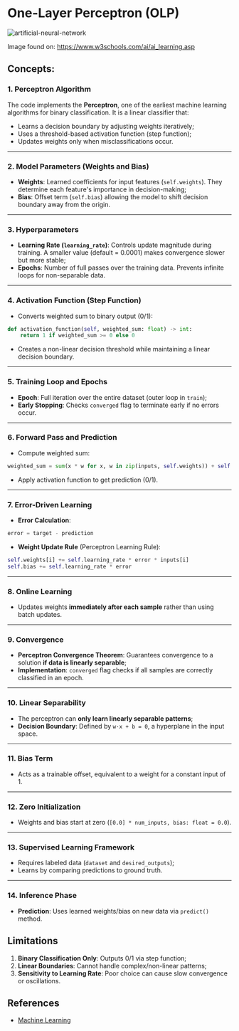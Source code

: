 # One-Layer Perceptron (OLP)

![artificial-neural-network](https://github.com/user-attachments/assets/a37f69c7-6977-4e0f-8a0b-713636a6f441)

Image found on: https://www.w3schools.com/ai/ai_learning.asp

## Concepts:

### 1. Perceptron Algorithm

The code implements the **Perceptron**, one of the earliest machine learning algorithms for binary classification. It is a linear classifier that:

-   Learns a decision boundary by adjusting weights iteratively;
-   Uses a threshold-based activation function (step function);
-   Updates weights only when misclassifications occur.

---

### 2. Model Parameters (Weights and Bias)

-   **Weights**: Learned coefficients for input features (`self.weights`). They determine each feature's importance in decision-making;
-   **Bias**: Offset term (`self.bias`) allowing the model to shift decision boundary away from the origin.

---

### 3. Hyperparameters

-   **Learning Rate (`learning_rate`)**: Controls update magnitude during training. A smaller value (default = 0.0001) makes convergence slower but more stable;
-   **Epochs**: Number of full passes over the training data. Prevents infinite loops for non-separable data.

---

### 4. Activation Function (Step Function)

-   Converts weighted sum to binary output (0/1):

```python
def activation_function(self, weighted_sum: float) -> int:
    return 1 if weighted_sum >= 0 else 0
```

-   Creates a non-linear decision threshold while maintaining a linear decision boundary.

---

### 5. Training Loop and Epochs

-   **Epoch**: Full iteration over the entire dataset (outer loop in `train`);
-   **Early Stopping**: Checks `converged` flag to terminate early if no errors occur.

---

### 6. Forward Pass and Prediction

-   Compute weighted sum:

```python
weighted_sum = sum(x * w for x, w in zip(inputs, self.weights)) + self.bias
```

-   Apply activation function to get prediction (0/1).

---

### 7. Error-Driven Learning

-   **Error Calculation**:

```python
error = target - prediction
```

-   **Weight Update Rule** (Perceptron Learning Rule):

```python
self.weights[i] += self.learning_rate * error * inputs[i]
self.bias += self.learning_rate * error
```

---

### 8. Online Learning

-   Updates weights **immediately after each sample** rather than using batch updates.

---

### 9. Convergence

-   **Perceptron Convergence Theorem**: Guarantees convergence to a solution **if data is linearly separable**;
-   **Implementation**: `converged` flag checks if all samples are correctly classified in an epoch.

---

### 10. Linear Separability

-   The perceptron can **only learn linearly separable patterns**;
-   **Decision Boundary**: Defined by `w·x + b = 0`, a hyperplane in the input space.

---

### 11. Bias Term

-   Acts as a trainable offset, equivalent to a weight for a constant input of 1.

---

### 12. Zero Initialization

-   Weights and bias start at zero (`[0.0] * num_inputs, bias: float = 0.0`).

---

### 13. Supervised Learning Framework

-   Requires labeled data (`dataset` and `desired_outputs`);
-   Learns by comparing predictions to ground truth.

---

### 14. Inference Phase

-   **Prediction**: Uses learned weights/bias on new data via `predict()` method.

## Limitations

1. **Binary Classification Only**: Outputs 0/1 via step function;
2. **Linear Boundaries**: Cannot handle complex/non-linear patterns;
3. **Sensitivity to Learning Rate**: Poor choice can cause slow convergence or oscillations.

## References

- [Machine Learning](https://www.w3schools.com/ai/default.asp)
